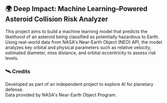 ## 🌍 Deep Impact: Machine Learning–Powered Asteroid Collision Risk Analyzer

This project aims to build a machine learning model that predicts the likelihood of an asteroid being classified as potentially hazardous to Earth. Using real-world data from NASA's Near-Earth Object (NEO) API, the model analyzes key orbital and physical parameters such as relative velocity, estimated diameter, miss distance, and orbital eccentricity to assess risk levels.

### 🛰️ Credits

Developed as part of an independent project to explore AI for planetary defense.  
Data provided by NASA's Near-Earth Object Program.
